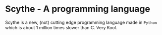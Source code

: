 # Scythe - A programming language

Scythe is a new, (not) cutting edge programming language made in `Python` which is about 1 million times slower than C. Very Kool.
